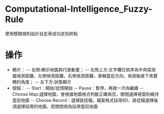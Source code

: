 # Computational-Intelligence_Fuzzy-Rule

使用模糊規則設計自走車成功走到終點

# 操作

- 顯示：
-- 右側:顯示地圖與行進動畫；
-- 左側上方:文字欄位依序為中央探測器偵測距離，左側偵測距離，右側偵測距離，車輛當前方向，偵測後接下來要轉的角度；
-- 左下方:狀態顯示
- 按鈕：
-- Start：開始/從頭開始
-- Pause：暫停，再按一次為繼續
-- Choose Map:選擇地圖，會根據地圖格式判斷正確與否，關閉選擇視窗則維持當前地圖
-- Choose Record：選擇路徑檔，檔案格式採用6D，路徑檔選擇後須選擇採用的地圖，若關閉視為採用當前地圖

